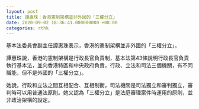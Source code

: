 ```yaml
---
layout: post
title: 譚惠珠：香港憲制架構並非外國的「三權分立」
date: 2020-09-02 18:36:41.000000000 +08:00
categories: rthk
---
```


基本法委員會副主任譚惠珠表示，香港的憲制架構並非外國的「三權分立」。

譚惠珠說，香港的憲制架構是行政長官負責制，基本法第43條說明行政長官負責執行基本法，並向香港特區和中央政府負責，行政、立法和司法三個機關，有不同職能，但不是外國的「三權分立」。

她說，行政和立法之間互相配合、互相制衡，司法機關是司法獨立和審判獨立，審判時可以用普通法原則。她又認為「三權分立」是法庭審理案件時運用的原則，並非政治架構的設定。
